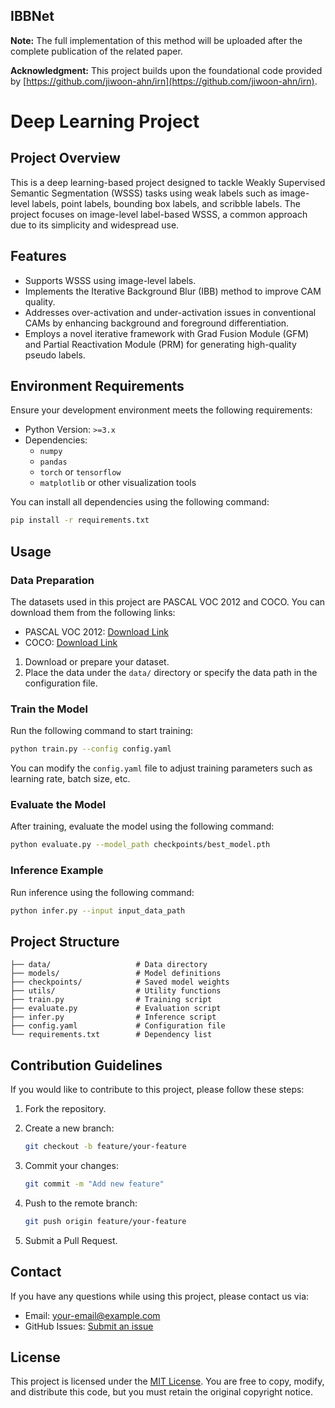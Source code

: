 ## IBBNet

**Note:** The full implementation of this method will be uploaded after the complete publication of the related paper.

**Acknowledgment:** This project builds upon the foundational code provided by [https://github.com/jiwoon-ahn/irn](https://github.com/jiwoon-ahn/irn).

# Deep Learning Project

## Project Overview
This is a deep learning-based project designed to tackle Weakly Supervised Semantic Segmentation (WSSS) tasks using weak labels such as image-level labels, point labels, bounding box labels, and scribble labels. The project focuses on image-level label-based WSSS, a common approach due to its simplicity and widespread use.

## Features
- Supports WSSS using image-level labels.
- Implements the Iterative Background Blur (IBB) method to improve CAM quality.
- Addresses over-activation and under-activation issues in conventional CAMs by enhancing background and foreground differentiation.
- Employs a novel iterative framework with Grad Fusion Module (GFM) and Partial Reactivation Module (PRM) for generating high-quality pseudo labels.

## Environment Requirements

Ensure your development environment meets the following requirements:

- Python Version: `>=3.x`
- Dependencies:
  - `numpy`
  - `pandas`
  - `torch` or `tensorflow`
  - `matplotlib` or other visualization tools

You can install all dependencies using the following command:

```bash
pip install -r requirements.txt
```

## Usage

### Data Preparation
The datasets used in this project are PASCAL VOC 2012 and COCO. You can download them from the following links:

- PASCAL VOC 2012: [Download Link](http://host.robots.ox.ac.uk/pascal/VOC/voc2012/)
- COCO: [Download Link](https://cocodataset.org/#download)

1. Download or prepare your dataset.
2. Place the data under the `data/` directory or specify the data path in the configuration file.

### Train the Model
Run the following command to start training:

```bash
python train.py --config config.yaml
```

You can modify the `config.yaml` file to adjust training parameters such as learning rate, batch size, etc.

### Evaluate the Model
After training, evaluate the model using the following command:

```bash
python evaluate.py --model_path checkpoints/best_model.pth
```

### Inference Example
Run inference using the following command:

```bash
python infer.py --input input_data_path
```

## Project Structure

```plaintext
├── data/                   # Data directory
├── models/                 # Model definitions
├── checkpoints/            # Saved model weights
├── utils/                  # Utility functions
├── train.py                # Training script
├── evaluate.py             # Evaluation script
├── infer.py                # Inference script
├── config.yaml             # Configuration file
└── requirements.txt        # Dependency list
```

## Contribution Guidelines

If you would like to contribute to this project, please follow these steps:

1. Fork the repository.
2. Create a new branch:

   ```bash
   git checkout -b feature/your-feature
   ```

3. Commit your changes:

   ```bash
   git commit -m "Add new feature"
   ```

4. Push to the remote branch:

   ```bash
   git push origin feature/your-feature
   ```

5. Submit a Pull Request.

## Contact

If you have any questions while using this project, please contact us via:

- Email: [your-email@example.com](mailto:your-email@example.com)
- GitHub Issues: [Submit an issue](https://github.com/your-repo/issues)

## License

This project is licensed under the [MIT License](LICENSE). You are free to copy, modify, and distribute this code, but you must retain the original copyright notice.
